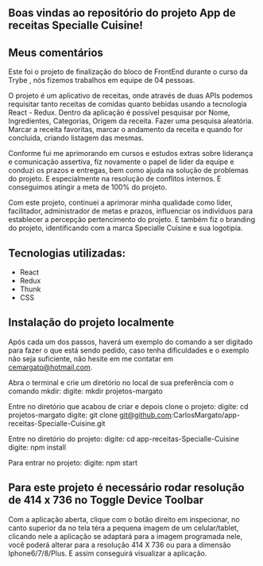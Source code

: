 ## Boas vindas ao repositório do projeto App de receitas Specialle Cuisine!

## Meus comentários

Este foi o projeto de finalização do bloco de FrontEnd durante o curso da Trybe , nós fizemos trabalhos em equipe de 04 pessoas.

O projeto é um aplicativo de receitas, onde através de duas APIs podemos requisitar tanto receitas de comidas quanto bebidas usando a tecnologia React - Redux.
Dentro da aplicação é possível pesquisar por Nome, Ingredientes, Categorias, Origem da receita. Fazer uma pesquisa aleatória. Marcar a receita favoritas, marcar o andamento da receita e quando for concluida, criando listagem das mesmas. 

Conforme fui me aprimorando em cursos e estudos extras sobre liderança e comunicação assertiva,  fiz novamente o papel de lider da equipe e conduzi os prazos e entregas, bem como ajuda na solução de problemas do projeto. E especialmente na resolução de conflitos internos. E conseguimos atingir a meta de 100% do projeto.

Com este projeto, continuei a aprimorar minha qualidade como líder, facilitador, administrador de metas e prazos, influenciar os indivíduos para establecer a percepção pertencimento do projeto. E também fiz o branding do projeto, identificando com a marca Specialle Cuisine e sua logotipia.

## Tecnologias utilizadas:
  - React
  - Redux
  - Thunk
  - CSS

## Instalação do projeto localmente

Após cada um dos passos, haverá um exemplo do comando a ser digitado para fazer o que está sendo pedido, caso tenha dificuldades e o exemplo não seja suficiente, não hesite em me contatar em cemargato@hotmail.com.

Abra o terminal e crie um diretório no local de sua preferência com o comando mkdir:
  digite: mkdir projetos-margato

Entre no diretório que acabou de criar e depois clone o projeto:
  digite: cd projetos-margato
  digite: git clone git@github.com:CarlosMargato/app-receitas-Specialle-Cuisine.git
  
Entre no diretório do projeto:
  digite: cd app-receitas-Specialle-Cuisine
  digite: npm install

Para entrar no projeto:
  digite: npm start
  
## Para este projeto é necessário rodar resolução de 414 x 736 no Toggle Device Toolbar

Com a aplicação aberta, clique com o botão direito em inspecionar, no canto superior da no tela téra a pequena imagem de um celular/tablet,  clicando nele a aplicação se adaptará para a imagem programada nele, você poderá alterar para a resolução 414 X 736 ou para a dimensão Iphone6/7/8/Plus. E assim conseguirá visualizar a aplicação.
